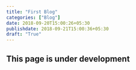 ```yaml
---
title: "First Blog"
categories: ["Blog"]
date: 2018-09-20T15:00:26+05:30
publishdate: 2018-09-21T15:00:36+05:30
draft: "True"
---
```


## This page is under development